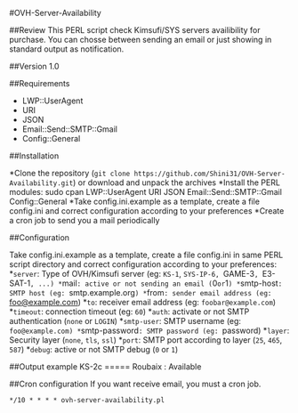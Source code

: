 #OVH-Server-Availability

##Review 
This PERL script check Kimsufi/SYS servers availibility for purchase. 
You can chosse between sending an email or just showing in standard output as notification.

##Version
1.0

##Requirements
* LWP::UserAgent
* URI
* JSON
* Email::Send::SMTP::Gmail
* Config::General

##Installation

*Clone the repository (`git clone https://github.com/Shini31/OVH-Server-Availability.git`) or download and unpack the archives
*Install the PERL modules: sudo cpan LWP::UserAgent URI JSON Email::Send::SMTP::Gmail Config::General
*Take config.ini.example as a template, create a file config.ini and correct configuration according to your preferences
*Create a cron job to send you a mail periodically

##Configuration

Take config.ini.example as a template, create a file config.ini in same PERL script directory and correct configuration according to your preferences:
*`server`: Type of OVH/Kimsufi server (eg: `KS-1`, `SYS-IP-6, `GAME-3`, `E3-SAT-1`, ...)
*`mail`: active or not sending an email (`0` or `1`)
  *`smtp-host`: SMTP host (eg: `smtp.example.org`)
  *`from`: sender email address (eg: `foo@example.com)
  *`to`: receiver email address (eg: `foobar@example.com`)
  *`timeout`: connection timeout (eg: `60`)
  *`auth`: activate or not SMTP authentication (`none` or `LOGIN`)
    *`smtp-user`: SMTP username (eg: `foo@example.com)
    *`smtp-password`: SMTP password (eg: `password)
  *`layer`: Security layer (`none`, `tls`, `ssl`)
  *`port`: SMTP port according to layer (`25`, `465`, `587`)
  *`debug`: active or not SMTP debug (`0` or `1`)



##Output example
    KS-2c
    =====
    Roubaix : Available


##Cron configuration
If you want receive email, you must a cron job.

    */10 * * * * ovh-server-availability.pl


